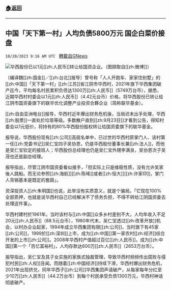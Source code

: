 ###  [:house:返回](README.md)
---


## 中国「天下第一村」人均负债5800万元 国企白菜价接盘
`10/20/2023 9:16 AM UTC ` [轉載自GNews](https://gnews.org/articles/1859860)

![](https://img.ltn.com.tw/Upload/business/page/800/2023/10/20/4464774_1_1.jpg "")华西股份已以1元[[zh:人民币]]转让给国资企业。（图撷取自[[zh:微博]]）

〔编译魏[[zh:国金]]／[[zh:台北]]报导〕曾号称「人人开跑车、家家住别墅」的[[zh:中国]]「天下第一村」[[zh:江苏]]省江阴市华西村，2021年旗下华西集团破产迄今，平均每名村民累积负债达1300万[[zh:人民币]]（5749万台币），据悉，近期华西村村委会以1元[[zh:人民币]]（4.42元台币）价格，将华西股份已转让给江阴市国资委旗下的联华优化调整产业投资合夥企业（简称联华基金）。

[[zh:自由亚洲电台]]报导，华西村近年爆出财务危机後，当局迟未出手处理，华西[[zh:股票]]一直处於垃圾等级。多数散户直到[[zh:9月23日]]才看到公告，得知村委会以1元低价，将持有的80%华西股份股权转让给国资委旗下的联华基金。

报导说，华西股份现有[[zh:公司]]高层名单中，已过世的华西村原掌门人、该村第一任[[zh:党委书记]]吴仁宝四子吴协恩，仍是华西股份董事长兼[[zh:法人]]，而他是吴仁宝钦定的接班人；华西股份总经理也仍是吴仁宝外甥李满良，吴协恩次子吴茂也还是副总经理。

报导指出，尽管江阴市国资委看似接手，「但实际上只是维稳性质，没有允许吴家後人跳船。而无论参照[[zh:海航]][[zh:陈峰]]或者[[zh:恒大]][[zh:许家印]]，掌门人背锅基本是既定的套路」。

资深投资人[[zh:朱明国]]也说，此举没有实质意义，就是个骗局。「它现在100%全部质押，也就是说华西村自己已经解决不了债务负担，不得不转给江阴国资委去处理这件事」。

华西村建村於1961年。当时该村与[[zh:中国]]众多乡村差别不大，人均年收入不足20元[[zh:人民币]]（88.5元台币），1980年代末，吴仁宝透过[[zh:改革开放]]机会，以村办企业起家，1994年成立华西集团有限[[zh:公司]]，当时旗下有45家[[zh:公司]]，1999於[[zh:深圳]]上市，成为[[zh:中国]]第一家农村[[zh:经济]]综合开发的上市[[zh:公司]]。2008年华西村产值超过百亿[[zh:人民币]]，成为[[zh:中国]]第一个「百亿富裕村」，人均存款达600万[[zh:人民币]]（2653万台币）。

报导指出，吴仁宝及其子女实施的家族式独裁管理，导致华西村频频传出腐败与侵犯村民[[zh:人权]]丑闻。而随着[[zh:中国经济]]持续下滑，华西村爆出财务危机，2021年出现挤兑，同年华西子[[zh:公司]]华西集团声请破产，从每家每年分红至少10万[[zh:人民币]]（44.2万台币）到每个村民承受负债1300万元，华西村神话彻底破产。
